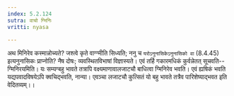 ```yaml
---
index: 5.2.124
sutra: वाचो ग्मिनिः
vritti: nyasa

---
```

अथ मिनिरेव कस्मान्नोच्यते? जश्त्वे कृते वाग्ग्मीति सिध्यति; ननु च `यरोऽनुनासिकेऽनुनासिको वा` (8.4.45) इत्यनुनासिकः प्राप्नोति? नैष दोषः; व्यवस्थितविभाषां विज्ञास्यते। एवं तर्हि गकारमधिकं कुर्वन्नेतत् सूचवति--ग्मिनिरयमिति।
यः सम्यग्बहु भावते तत्रापि वक्ष्यमाणावालजाटचौ बाधित्वा ग्मिनिरेव भवति। एवं ह्यषिकं भवति यद्यपवादविषयेऽपि क्वचिद्भवति, नान्या। एवञ्चा लजाटचौ कुत्सितं यो बहु भावते तत्रैव पारिशेष्याद्भवत इति वेदितव्यम्।।